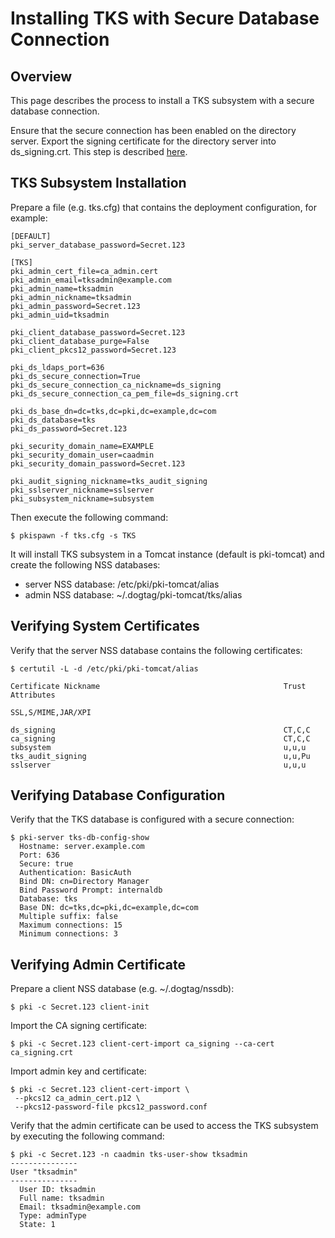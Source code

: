 Installing TKS with Secure Database Connection
==============================================

Overview
--------

This page describes the process to install a TKS subsystem with a secure database connection.

Ensure that the secure connection has been enabled on the directory server.
Export the signing certificate for the directory server into ds_signing.crt.
This step is described [here](https://www.dogtagpki.org/wiki/DS_SSL).

TKS Subsystem Installation
--------------------------

Prepare a file (e.g. tks.cfg) that contains the deployment configuration, for example:

```
[DEFAULT]
pki_server_database_password=Secret.123

[TKS]
pki_admin_cert_file=ca_admin.cert
pki_admin_email=tksadmin@example.com
pki_admin_name=tksadmin
pki_admin_nickname=tksadmin
pki_admin_password=Secret.123
pki_admin_uid=tksadmin

pki_client_database_password=Secret.123
pki_client_database_purge=False
pki_client_pkcs12_password=Secret.123

pki_ds_ldaps_port=636
pki_ds_secure_connection=True
pki_ds_secure_connection_ca_nickname=ds_signing
pki_ds_secure_connection_ca_pem_file=ds_signing.crt

pki_ds_base_dn=dc=tks,dc=pki,dc=example,dc=com
pki_ds_database=tks
pki_ds_password=Secret.123

pki_security_domain_name=EXAMPLE
pki_security_domain_user=caadmin
pki_security_domain_password=Secret.123

pki_audit_signing_nickname=tks_audit_signing
pki_sslserver_nickname=sslserver
pki_subsystem_nickname=subsystem
```

Then execute the following command:

```
$ pkispawn -f tks.cfg -s TKS
```

It will install TKS subsystem in a Tomcat instance (default is pki-tomcat) and create the following NSS databases:
* server NSS database: /etc/pki/pki-tomcat/alias
* admin NSS database: ~/.dogtag/pki-tomcat/tks/alias

Verifying System Certificates
-----------------------------

Verify that the server NSS database contains the following certificates:

```
$ certutil -L -d /etc/pki/pki-tomcat/alias

Certificate Nickname                                         Trust Attributes
                                                             SSL,S/MIME,JAR/XPI

ds_signing                                                   CT,C,C
ca_signing                                                   CT,C,C
subsystem                                                    u,u,u
tks_audit_signing                                            u,u,Pu
sslserver                                                    u,u,u
```

Verifying Database Configuration
--------------------------------

Verify that the TKS database is configured with a secure connection:

```
$ pki-server tks-db-config-show
  Hostname: server.example.com
  Port: 636
  Secure: true
  Authentication: BasicAuth
  Bind DN: cn=Directory Manager
  Bind Password Prompt: internaldb
  Database: tks
  Base DN: dc=tks,dc=pki,dc=example,dc=com
  Multiple suffix: false
  Maximum connections: 15
  Minimum connections: 3
```

Verifying Admin Certificate
---------------------------

Prepare a client NSS database (e.g. ~/.dogtag/nssdb):

```
$ pki -c Secret.123 client-init
```

Import the CA signing certificate:

```
$ pki -c Secret.123 client-cert-import ca_signing --ca-cert ca_signing.crt
```

Import admin key and certificate:

```
$ pki -c Secret.123 client-cert-import \
 --pkcs12 ca_admin_cert.p12 \
 --pkcs12-password-file pkcs12_password.conf
```

Verify that the admin certificate can be used to access the TKS subsystem by executing the following command:

```
$ pki -c Secret.123 -n caadmin tks-user-show tksadmin
---------------
User "tksadmin"
---------------
  User ID: tksadmin
  Full name: tksadmin
  Email: tksadmin@example.com
  Type: adminType
  State: 1
```
